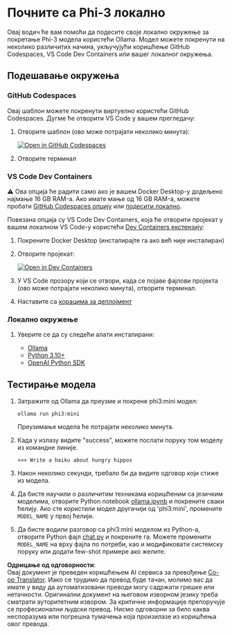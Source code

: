 <!--
CO_OP_TRANSLATOR_METADATA:
{
  "original_hash": "3edae6aebc3d0143037109e8af58f1ac",
  "translation_date": "2025-07-16T18:12:41+00:00",
  "source_file": "md/01.Introduction/01/01.EnvironmentSetup.md",
  "language_code": "sr"
}
-->
# Почните са Phi-3 локално

Овај водич ће вам помоћи да подесите своје локално окружење за покретање Phi-3 модела користећи Ollama. Модел можете покренути на неколико различитих начина, укључујући коришћење GitHub Codespaces, VS Code Dev Containers или вашег локалног окружења.

## Подешавање окружења

### GitHub Codespaces

Овај шаблон можете покренути виртуелно користећи GitHub Codespaces. Дугме ће отворити VS Code у вашем прегледачу:

1. Отворите шаблон (ово може потрајати неколико минута):

    [![Open in GitHub Codespaces](https://github.com/codespaces/badge.svg)](https://codespaces.new/microsoft/phi-3cookbook)

2. Отворите терминал

### VS Code Dev Containers

⚠️ Ова опција ће радити само ако је вашем Docker Desktop-у додељено најмање 16 GB RAM-а. Ако имате мање од 16 GB RAM-а, можете пробати [GitHub Codespaces опцију](../../../../../md/01.Introduction/01) или [подесити локално](../../../../../md/01.Introduction/01).

Повезана опција су VS Code Dev Containers, која ће отворити пројекат у вашем локалном VS Code-у користећи [Dev Containers екстензију](https://marketplace.visualstudio.com/items?itemName=ms-vscode-remote.remote-containers):

1. Покрените Docker Desktop (инсталирајте га ако већ није инсталиран)
2. Отворите пројекат:

    [![Open in Dev Containers](https://img.shields.io/static/v1?style=for-the-badge&label=Dev%20Containers&message=Open&color=blue&logo=visualstudiocode)](https://vscode.dev/redirect?url=vscode://ms-vscode-remote.remote-containers/cloneInVolume?url=https://github.com/microsoft/phi-3cookbook)

3. У VS Code прозору који се отвори, када се појаве фајлови пројекта (ово може потрајати неколико минута), отворите терминал.
4. Наставите са [корацима за деплојмент](../../../../../md/01.Introduction/01)

### Локално окружење

1. Уверите се да су следећи алати инсталирани:

    * [Ollama](https://ollama.com/)
    * [Python 3.10+](https://www.python.org/downloads/)
    * [OpenAI Python SDK](https://pypi.org/project/openai/)

## Тестирање модела

1. Затражите од Ollama да преузме и покрене phi3:mini модел:

    ```shell
    ollama run phi3:mini
    ```

    Преузимање модела ће потрајати неколико минута.

2. Када у излазу видите "success", можете послати поруку том моделу из командне линије.

    ```shell
    >>> Write a haiku about hungry hippos
    ```

3. Након неколико секунди, требало би да видите одговор који стиже из модела.

4. Да бисте научили о различитим техникама коришћеним са језичким моделима, отворите Python notebook [ollama.ipynb](../../../../../code/01.Introduce/ollama.ipynb) и покрените сваки ћелију. Ако сте користили модел другачији од 'phi3:mini', промените `MODEL_NAME` у првој ћелији.

5. Да бисте водили разговор са phi3:mini моделом из Python-а, отворите Python фајл [chat.py](../../../../../code/01.Introduce/chat.py) и покрените га. Можете променити `MODEL_NAME` на врху фајла по потреби, као и модификовати системску поруку или додати few-shot примере ако желите.

**Одрицање од одговорности**:  
Овај документ је преведен коришћењем AI сервиса за превођење [Co-op Translator](https://github.com/Azure/co-op-translator). Иако се трудимо да превод буде тачан, молимо вас да имате у виду да аутоматизовани преводи могу садржати грешке или нетачности. Оригинални документ на његовом изворном језику треба сматрати ауторитетним извором. За критичне информације препоручује се професионални људски превод. Нисмо одговорни за било каква неспоразума или погрешна тумачења која произилазе из коришћења овог превода.